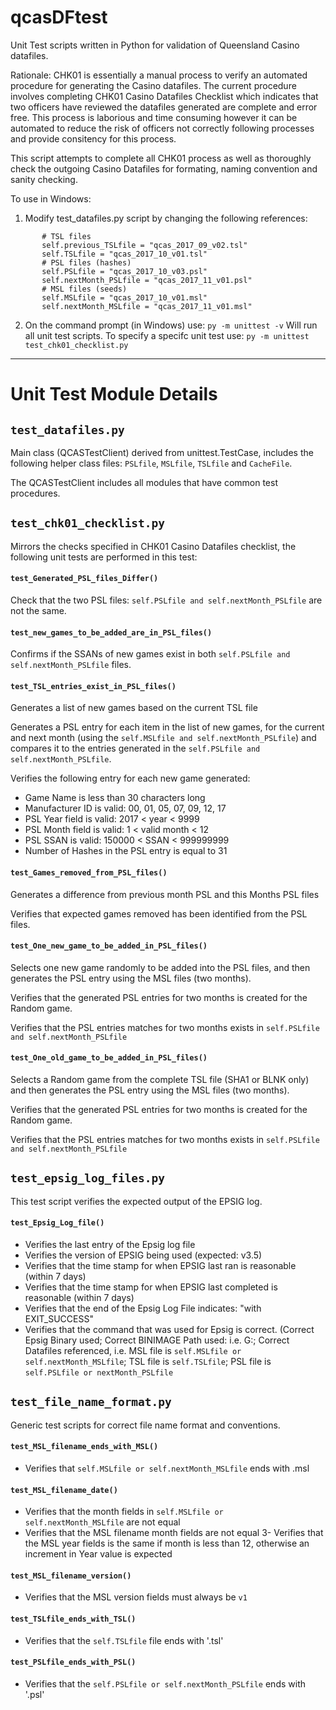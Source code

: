 # qcasDFtest
Unit Test scripts written in Python for validation of Queensland Casino datafiles. 

Rationale: CHK01 is essentially a manual process to verify an automated procedure for generating the Casino datafiles. The current procedure involves completing CHK01 Casino Datafiles Checklist which indicates that two officers have reviewed the datafiles generated are complete and error free. This process is laborious and time consuming however it can be automated to reduce the risk of officers not correctly following processes and provide consitency for this process. 

This script attempts to complete all CHK01 process as well as thoroughly check the outgoing Casino Datafiles for formating, naming convention and sanity checking. 

To use in Windows: 
1. Modify test_datafiles.py script by changing the following references: 

 ```
        # TSL files 
        self.previous_TSLfile = "qcas_2017_09_v02.tsl"
        self.TSLfile = "qcas_2017_10_v01.tsl"
        # PSL files (hashes)
        self.PSLfile = "qcas_2017_10_v03.psl"
        self.nextMonth_PSLfile = "qcas_2017_11_v01.psl"
        # MSL files (seeds)
        self.MSLfile = "qcas_2017_10_v01.msl"
        self.nextMonth_MSLfile = "qcas_2017_11_v01.msl"
```
        
2. On the command prompt (in Windows) use: `py -m unittest -v`
Will run all unit test scripts. To specify a specifc unit test use: `py -m unittest test_chk01_checklist.py`

---
# Unit Test Module Details
## `test_datafiles.py`
Main class (QCASTestClient) derived from unittest.TestCase, includes the following helper class files: `PSLfile`, `MSLfile`, `TSLfile` and `CacheFile`. 

The QCASTestClient includes all modules that have common test procedures. 

## `test_chk01_checklist.py`
Mirrors the checks specified in CHK01 Casino Datafiles checklist, the following unit tests are performed in this test: 

#### `test_Generated_PSL_files_Differ()`
Check that the two PSL files: `self.PSLfile and self.nextMonth_PSLfile` are not the same. 

#### `test_new_games_to_be_added_are_in_PSL_files()`
Confirms if the SSANs of new games exist in both `self.PSLfile and self.nextMonth_PSLfile` files. 

#### `test_TSL_entries_exist_in_PSL_files()`
Generates a list of new games based on the current TSL file

Generates a PSL entry for each item in the list of new games, for the current and next month (using the `self.MSLfile and self.nextMonth_PSLfile`) and compares it to the entries generated in the `self.PSLfile and self.nextMonth_PSLfile`. 

Verifies the following entry for each new game generated: 
- Game Name is less than 30 characters long
- Manufacturer ID is valid: 00, 01, 05, 07, 09, 12, 17
- PSL Year field is valid: 2017 < year < 9999
- PSL Month field is valid:  1 < valid month < 12
- PSL SSAN is valid: 150000 < SSAN < 999999999
- Number of Hashes in the PSL entry is equal to 31

#### `test_Games_removed_from_PSL_files()`
Generates a difference from previous month PSL and this Months PSL files 

Verifies that expected games removed has been identified from the PSL files. 

#### `test_One_new_game_to_be_added_in_PSL_files()`
Selects one new game randomly to be added into the PSL files, and then generates the PSL entry using the MSL files (two months). 

Verifies that the generated PSL entries for two months is created for the Random game. 

Verifies that the PSL entries matches for two months exists in `self.PSLfile and self.nextMonth_PSLfile`

#### `test_One_old_game_to_be_added_in_PSL_files()`
Selects a Random game from the complete TSL file (SHA1 or BLNK only) and then generates the PSL entry using the MSL files (two months). 

Verifies that the generated PSL entries for two months is created for the Random game. 

Verifies that the PSL entries matches for two months exists in `self.PSLfile and self.nextMonth_PSLfile`

## `test_epsig_log_files.py`
This test script verifies the expected output of the EPSIG log. 

#### `test_Epsig_Log_file()`
- Verifies the last entry of the Epsig log file
- Verifies the version of EPSIG being used (expected: v3.5)
- Verifies that the time stamp for when EPSIG last ran is reasonable (within 7 days)
- Verifies that the time stamp for when EPSIG last completed is reasonable (within 7 days)
- Verifies that the end of the Epsig Log File indicates: "with EXIT_SUCCESS"
- Verifies that the command that was used for Epsig is correct. (Correct Epsig Binary used; Correct BINIMAGE Path used: i.e. G:\; Correct Datafiles referenced, i.e. MSL file is `self.MSLfile or self.nextMonth_MSLfile`; TSL file is `self.TSLfile`; PSL file is `self.PSLfile or nextMonth_PSLfile`

## `test_file_name_format.py`
Generic test scripts for correct file name format and conventions. 

#### `test_MSL_filename_ends_with_MSL()`
- Verifies that `self.MSLfile or self.nextMonth_MSLfile` ends with .msl

#### `test_MSL_filename_date()`
- Verifies that the month fields in `self.MSLfile or self.nextMonth_MSLfile` are not equal
- Verifies that the MSL filename month fields are not equal
3- Verifies that the MSL year fields is the same if month is less than 12, otherwise an increment in Year value is expected

#### `test_MSL_filename_version()`
- Verifies that the MSL version fields must always be `v1`

#### `test_TSLfile_ends_with_TSL()`
- Verifies that the `self.TSLfile` file ends with '.tsl'

#### `test_PSLfile_ends_with_PSL()`
- Verifies that the `self.PSLfile or self.nextMonth_PSLfile` ends with '.psl'
